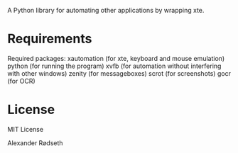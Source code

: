 A Python library for automating other applications by wrapping xte.

Requirements
============

Required packages:
	xautomation (for xte, keyboard and mouse emulation)
	python (for running the program)
	xvfb (for automation without interfering with other windows)
	zenity (for messageboxes)
	scrot (for screenshots)
	gocr (for OCR)

License
=======

MIT License

Alexander Rødseth
